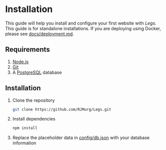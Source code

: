 # Installation

This guide will help you install and configure your first website with *Legs*.
This guide is for standalone installations. If you are deploying using Docker, please see [docs/deployment.md](docs/deployment.md).

## Requirements
1. [Node.js](https://nodejs.org/en/)
2. [Git](https://git-scm.com/)
3. A [PostgreSQL](https://www.postgresql.org/) database

## Installation
1. Clone the repository
    ```bash
    git clone https://github.com/RJMurg/Legs.git
    ```
2. Install dependencies
    ```bash
    npm install
    ```
3. Replace the placeholder data in [config/db.json](../config/db.json) with your database information